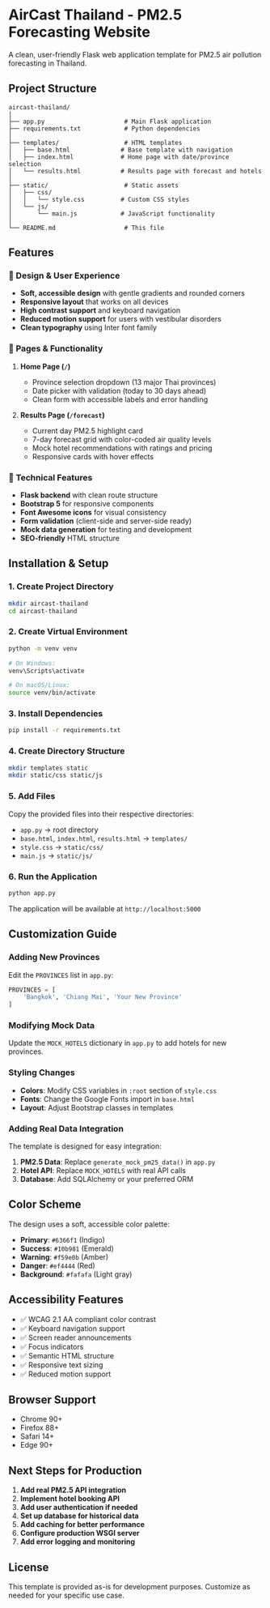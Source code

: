 # AirCast Thailand - PM2.5 Forecasting Website

A clean, user-friendly Flask web application template for PM2.5 air pollution forecasting in Thailand.

## Project Structure

```
aircast-thailand/
│
├── app.py                      # Main Flask application
├── requirements.txt            # Python dependencies
│
├── templates/                  # HTML templates
│   ├── base.html              # Base template with navigation
│   ├── index.html             # Home page with date/province selection
│   └── results.html           # Results page with forecast and hotels
│
├── static/                     # Static assets
│   ├── css/
│   │   └── style.css          # Custom CSS styles
│   └── js/
│       └── main.js            # JavaScript functionality
│
└── README.md                   # This file
```

## Features

### 🎨 Design & User Experience
- **Soft, accessible design** with gentle gradients and rounded corners
- **Responsive layout** that works on all devices
- **High contrast support** and keyboard navigation
- **Reduced motion support** for users with vestibular disorders
- **Clean typography** using Inter font family

### 🌟 Pages & Functionality
1. **Home Page (`/`)**
   - Province selection dropdown (13 major Thai provinces)
   - Date picker with validation (today to 30 days ahead)
   - Clean form with accessible labels and error handling

2. **Results Page (`/forecast`)**
   - Current day PM2.5 highlight card
   - 7-day forecast grid with color-coded air quality levels
   - Mock hotel recommendations with ratings and pricing
   - Responsive cards with hover effects

### 🔧 Technical Features
- **Flask backend** with clean route structure
- **Bootstrap 5** for responsive components
- **Font Awesome icons** for visual consistency
- **Form validation** (client-side and server-side ready)
- **Mock data generation** for testing and development
- **SEO-friendly** HTML structure

## Installation & Setup

### 1. Create Project Directory
```bash
mkdir aircast-thailand
cd aircast-thailand
```

### 2. Create Virtual Environment
```bash
python -m venv venv

# On Windows:
venv\Scripts\activate

# On macOS/Linux:
source venv/bin/activate
```

### 3. Install Dependencies
```bash
pip install -r requirements.txt
```

### 4. Create Directory Structure
```bash
mkdir templates static
mkdir static/css static/js
```

### 5. Add Files
Copy the provided files into their respective directories:
- `app.py` → root directory
- `base.html`, `index.html`, `results.html` → `templates/`
- `style.css` → `static/css/`
- `main.js` → `static/js/`

### 6. Run the Application
```bash
python app.py
```

The application will be available at `http://localhost:5000`

## Customization Guide

### Adding New Provinces
Edit the `PROVINCES` list in `app.py`:
```python
PROVINCES = [
    'Bangkok', 'Chiang Mai', 'Your New Province'
]
```

### Modifying Mock Data
Update the `MOCK_HOTELS` dictionary in `app.py` to add hotels for new provinces.

### Styling Changes
- **Colors**: Modify CSS variables in `:root` section of `style.css`
- **Fonts**: Change the Google Fonts import in `base.html`
- **Layout**: Adjust Bootstrap classes in templates

### Adding Real Data Integration
The template is designed for easy integration:

1. **PM2.5 Data**: Replace `generate_mock_pm25_data()` in `app.py`
2. **Hotel API**: Replace `MOCK_HOTELS` with real API calls
3. **Database**: Add SQLAlchemy or your preferred ORM

## Color Scheme

The design uses a soft, accessible color palette:
- **Primary**: `#6366f1` (Indigo)
- **Success**: `#10b981` (Emerald) 
- **Warning**: `#f59e0b` (Amber)
- **Danger**: `#ef4444` (Red)
- **Background**: `#fafafa` (Light gray)

## Accessibility Features

- ✅ WCAG 2.1 AA compliant color contrast
- ✅ Keyboard navigation support
- ✅ Screen reader announcements
- ✅ Focus indicators
- ✅ Semantic HTML structure
- ✅ Responsive text sizing
- ✅ Reduced motion support

## Browser Support

- Chrome 90+
- Firefox 88+
- Safari 14+
- Edge 90+

## Next Steps for Production

1. **Add real PM2.5 API integration**
2. **Implement hotel booking API**
3. **Add user authentication if needed**
4. **Set up database for historical data**
5. **Add caching for better performance**
6. **Configure production WSGI server**
7. **Add error logging and monitoring**

## License

This template is provided as-is for development purposes. Customize as needed for your specific use case.